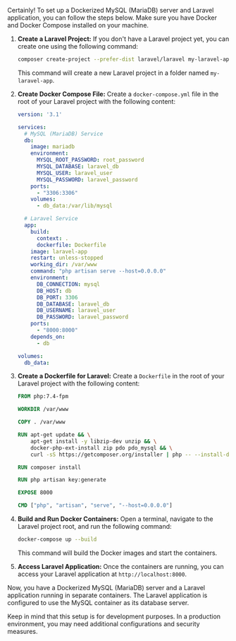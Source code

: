 Certainly! To set up a Dockerized MySQL (MariaDB) server and Laravel application, you can follow the steps below. Make sure you have Docker and Docker Compose installed on your machine.

1. **Create a Laravel Project:**
   If you don't have a Laravel project yet, you can create one using the following command:

   ```bash
   composer create-project --prefer-dist laravel/laravel my-laravel-app
   ```

   This command will create a new Laravel project in a folder named `my-laravel-app`.

2. **Create Docker Compose File:**
   Create a `docker-compose.yml` file in the root of your Laravel project with the following content:

   ```yaml
   version: '3.1'

   services:
     # MySQL (MariaDB) Service
     db:
       image: mariadb
       environment:
         MYSQL_ROOT_PASSWORD: root_password
         MYSQL_DATABASE: laravel_db
         MYSQL_USER: laravel_user
         MYSQL_PASSWORD: laravel_password
       ports:
         - "3306:3306"
       volumes:
         - db_data:/var/lib/mysql

     # Laravel Service
     app:
       build:
         context: .
         dockerfile: Dockerfile
       image: laravel-app
       restart: unless-stopped
       working_dir: /var/www
       command: "php artisan serve --host=0.0.0.0"
       environment:
         DB_CONNECTION: mysql
         DB_HOST: db
         DB_PORT: 3306
         DB_DATABASE: laravel_db
         DB_USERNAME: laravel_user
         DB_PASSWORD: laravel_password
       ports:
         - "8000:8000"
       depends_on:
         - db

   volumes:
     db_data:

   ```

3. **Create a Dockerfile for Laravel:**
   Create a `Dockerfile` in the root of your Laravel project with the following content:

   ```Dockerfile
   FROM php:7.4-fpm

   WORKDIR /var/www

   COPY . /var/www

   RUN apt-get update && \
       apt-get install -y libzip-dev unzip && \
       docker-php-ext-install zip pdo pdo_mysql && \
       curl -sS https://getcomposer.org/installer | php -- --install-dir=/usr/local/bin --filename=composer

   RUN composer install

   RUN php artisan key:generate

   EXPOSE 8000

   CMD ["php", "artisan", "serve", "--host=0.0.0.0"]
   ```

4. **Build and Run Docker Containers:**
   Open a terminal, navigate to the Laravel project root, and run the following command:

   ```bash
   docker-compose up --build
   ```

   This command will build the Docker images and start the containers.

5. **Access Laravel Application:**
   Once the containers are running, you can access your Laravel application at `http://localhost:8000`.

Now, you have a Dockerized MySQL (MariaDB) server and a Laravel application running in separate containers. The Laravel application is configured to use the MySQL container as its database server.

Keep in mind that this setup is for development purposes. In a production environment, you may need additional configurations and security measures.